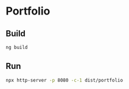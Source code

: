 # Portfolio


## Build

```bash
ng build
```

## Run

```bash
npx http-server -p 8080 -c-1 dist/portfolio
```
